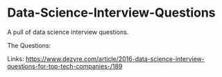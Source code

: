 # Data-Science-Interview-Questions
A pull of data science interview questions.

The Questions:

Links:
https://www.dezyre.com/article/2016-data-science-interview-questions-for-top-tech-companies-/189
